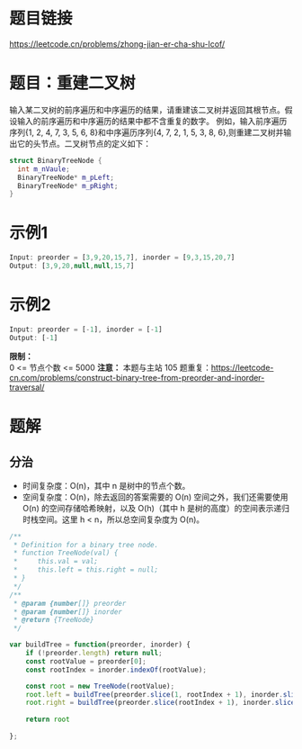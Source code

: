 
# 题目链接

https://leetcode.cn/problems/zhong-jian-er-cha-shu-lcof/

# 题目：重建二叉树

输入某二叉树的前序遍历和中序遍历的结果，请重建该二叉树并返回其根节点。假设输入的前序遍历和中序遍历的结果中都不含重复的数字。
例如，输入前序遍历序列{1, 2, 4, 7, 3, 5, 6, 8}和中序遍历序列{4, 7, 2, 1, 5, 3, 8, 6},则重建二叉树并输出它的头节点。二叉树节点的定义如下：
```C++
struct BinaryTreeNode {
  int m_nVaule;
  BinaryTreeNode* m_pLeft;
  BinaryTreeNode* m_pRight;
}
```

# 示例1

```js
Input: preorder = [3,9,20,15,7], inorder = [9,3,15,20,7]
Output: [3,9,20,null,null,15,7]
```

# 示例2

```js
Input: preorder = [-1], inorder = [-1]
Output: [-1]
```

**限制：**  
0 <= 节点个数 <= 5000
**注意：** 本题与主站 105 题重复：https://leetcode-cn.com/problems/construct-binary-tree-from-preorder-and-inorder-traversal/

# 题解

## 分治

- 时间复杂度：O(n)，其中 n 是树中的节点个数。
- 空间复杂度：O(n)，除去返回的答案需要的 O(n) 空间之外，我们还需要使用 O(n) 的空间存储哈希映射，以及 O(h)（其中 h 是树的高度）的空间表示递归时栈空间。这里 h < n，所以总空间复杂度为 O(n)。

```js
/**
 * Definition for a binary tree node.
 * function TreeNode(val) {
 *     this.val = val;
 *     this.left = this.right = null;
 * }
 */
/**
 * @param {number[]} preorder
 * @param {number[]} inorder
 * @return {TreeNode}
 */

var buildTree = function(preorder, inorder) {
    if (!preorder.length) return null;
    const rootValue = preorder[0];
    const rootIndex = inorder.indexOf(rootValue);

    const root = new TreeNode(rootValue);
    root.left = buildTree(preorder.slice(1, rootIndex + 1), inorder.slice(0, rootIndex))
    root.right = buildTree(preorder.slice(rootIndex + 1), inorder.slice(rootIndex + 1))
    
    return root
    
};
```
